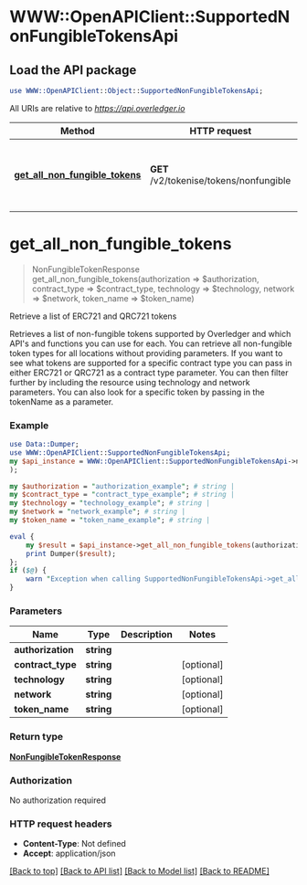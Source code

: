 # WWW::OpenAPIClient::SupportedNonFungibleTokensApi

## Load the API package
```perl
use WWW::OpenAPIClient::Object::SupportedNonFungibleTokensApi;
```

All URIs are relative to *https://api.overledger.io*

Method | HTTP request | Description
------------- | ------------- | -------------
[**get_all_non_fungible_tokens**](SupportedNonFungibleTokensApi.md#get_all_non_fungible_tokens) | **GET** /v2/tokenise/tokens/nonfungible | Retrieve a list of ERC721 and QRC721 tokens


# **get_all_non_fungible_tokens**
> NonFungibleTokenResponse get_all_non_fungible_tokens(authorization => $authorization, contract_type => $contract_type, technology => $technology, network => $network, token_name => $token_name)

Retrieve a list of ERC721 and QRC721 tokens

Retrieves a list of non-fungible tokens supported by Overledger and which API's and functions you can use for each. You can retrieve all non-fungible token types for all locations without providing parameters. If you want to see what tokens are supported for a specific contract type you can pass in either ERC721 or QRC721 as a contract type parameter. You can then filter further by including the resource using technology and network parameters. You can also look for a specific token by passing in the tokenName as a parameter.

### Example
```perl
use Data::Dumper;
use WWW::OpenAPIClient::SupportedNonFungibleTokensApi;
my $api_instance = WWW::OpenAPIClient::SupportedNonFungibleTokensApi->new(
);

my $authorization = "authorization_example"; # string | 
my $contract_type = "contract_type_example"; # string | 
my $technology = "technology_example"; # string | 
my $network = "network_example"; # string | 
my $token_name = "token_name_example"; # string | 

eval {
    my $result = $api_instance->get_all_non_fungible_tokens(authorization => $authorization, contract_type => $contract_type, technology => $technology, network => $network, token_name => $token_name);
    print Dumper($result);
};
if ($@) {
    warn "Exception when calling SupportedNonFungibleTokensApi->get_all_non_fungible_tokens: $@\n";
}
```

### Parameters

Name | Type | Description  | Notes
------------- | ------------- | ------------- | -------------
 **authorization** | **string**|  | 
 **contract_type** | **string**|  | [optional] 
 **technology** | **string**|  | [optional] 
 **network** | **string**|  | [optional] 
 **token_name** | **string**|  | [optional] 

### Return type

[**NonFungibleTokenResponse**](NonFungibleTokenResponse.md)

### Authorization

No authorization required

### HTTP request headers

 - **Content-Type**: Not defined
 - **Accept**: application/json

[[Back to top]](#) [[Back to API list]](../README.md#documentation-for-api-endpoints) [[Back to Model list]](../README.md#documentation-for-models) [[Back to README]](../README.md)

